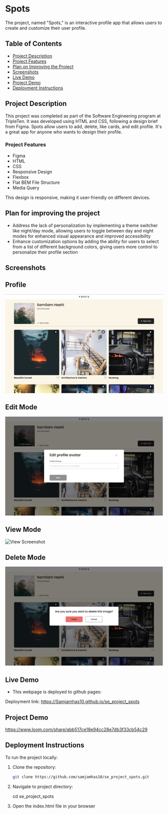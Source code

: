# Spots

The project, named "Spots," is an interactive profile app that allows users to create and customize their user profile.

## Table of Contents

- [Project Description](#project-description)
- [Project Features](#project-features)
- [Plan on Improving the Project](#plan-for-improving-the-project)
- [Screenshots](#screenshots)
- [Live Demo](#live-demo)
- [Project Demo](#project-demo)
- [Deployment Instructions](#deployment-instructions)

## Project Description

This project was completed as part of the Software Engineering program at TripleTen. It was developed using HTML and CSS, following a design brief from Figma. Spots allow users to add, delete, like cards, and edit profile. It's a great app for anyone who wants to design their profile.

### Project Features

- Figma
- HTML
- CSS
- Responsive Design
- Flexbox
- Flat BEM File Structure
- Media Query

This design is responsive, making it user-friendly on different devices.

## Plan for improving the project

- Address the lack of personalization by implementing a theme switcher like night/day mode, allowing users to toggle between day and night modes for enhanced visual appearance and improved accessibility
- Enhance customization options by adding the ability for users to select from a list of different background colors, giving users more control to personalize their profile section

## Screenshots

## Profile

![Profile Screenshot](profile-page.png)

## Edit Mode

![Edit Screenshot](edit-mode.png)

## View Mode

![View Screenshot](view-mode.png)

## Delete Mode

![Delete Screenshot](delete-mode.png)

## Live Demo

- This webpage is deployed to github pages:

Deployment link: https://Samjamhas10.github.io/se_project_spots

## Project Demo

https://www.loom.com/share/abb517ce18e94cc28e7db3f33cb54c29

## Deployment Instructions

To run the project locally:

1. Clone the repository:

   ```bash
   git clone https://github.com/samjamhas10/se_project_spots.git
   ```

2. Navigate to project directory:

   cd se_project_spots

3. Open the index.html file in your browser
